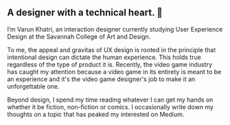 ## A designer with a technical heart. 👋

I’m Varun Khatri, an interaction designer currently studying User Experience Design at the Savannah College of Art and Design.

To me, the appeal and gravitas of UX design is rooted in the principle that intentional design can dictate the human experience. This holds true regardless of the type of product it is. Recently, the video game industry has caught my attention because a video game in its entirety is meant to be an experience and it's the video game designer's job to make it an unforgettable one.

Beyond design, I spend my time reading whatever I can get my hands on whether it be fiction, non-fiction or comics. I occasionally write down my thoughts on a topic that has peaked my interested on Medium.
